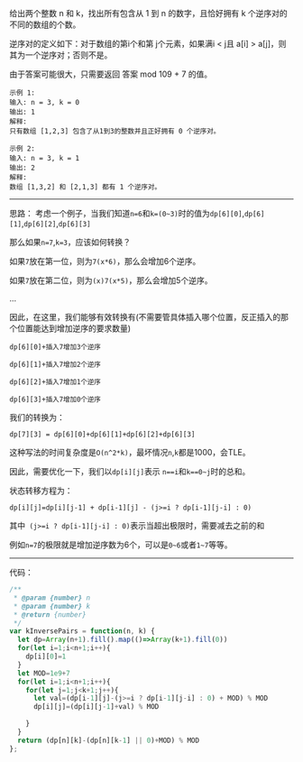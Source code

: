 给出两个整数 n 和 k，找出所有包含从 1 到 n 的数字，且恰好拥有 k 个逆序对的不同的数组的个数。

逆序对的定义如下：对于数组的第i个和第 j个元素，如果满i < j且 a[i] > a[j]，则其为一个逆序对；否则不是。

由于答案可能很大，只需要返回 答案 mod 109 + 7 的值。

```
示例 1:
输入: n = 3, k = 0
输出: 1
解释: 
只有数组 [1,2,3] 包含了从1到3的整数并且正好拥有 0 个逆序对。

示例 2:
输入: n = 3, k = 1
输出: 2
解释: 
数组 [1,3,2] 和 [2,1,3] 都有 1 个逆序对。
```

-----
思路：
考虑一个例子，当我们知道`n=6`和`k=(0~3)`时的值为`dp[6][0]`,`dp[6][1]`,`dp[6][2]`,`dp[6][3]`

那么如果`n=7`,`k=3`，应该如何转换？

如果`7`放在第一位，则为`7(x*6)`，那么会增加6个逆序。

如果`7`放在第二位，则为`(x)7(x*5)`，那么会增加5个逆序。

...

因此，在这里，我们能够有效转换有(不需要管具体插入哪个位置，反正插入的那个位置能达到增加逆序的要求数量)

`dp[6][0]+插入7增加3个逆序`

`dp[6][1]+插入7增加2个逆序`

`dp[6][2]+插入7增加1个逆序`

`dp[6][3]+插入7增加0个逆序`

我们的转换为：

`dp[7][3] = dp[6][0]+dp[6][1]+dp[6][2]+dp[6][3]`

这种写法的时间复杂度是`O(n^2*k)`，最坏情况`n`,`k`都是1000，会TLE。

因此，需要优化一下，我们以`dp[i][j]`表示 `n==i`和`k==0~j`时的总和。

状态转移方程为：

`dp[i][j]=dp[i][j-1] + dp[i-1][j] - (j>=i ? dp[i-1][j-i] : 0)`

其中` (j>=i ? dp[i-1][j-i] : 0)`表示当超出极限时，需要减去之前的和

例如`n=7`的极限就是增加逆序数为6个，可以是`0~6`或者`1~7`等等。

-----
代码：

```js
/**
 * @param {number} n
 * @param {number} k
 * @return {number}
 */
var kInversePairs = function(n, k) {
  let dp=Array(n+1).fill().map(()=>Array(k+1).fill(0))
  for(let i=1;i<n+1;i++){
    dp[i][0]=1
  }
  let MOD=1e9+7
  for(let i=1;i<n+1;i++){
    for(let j=1;j<k+1;j++){
      let val=(dp[i-1][j]-(j>=i ? dp[i-1][j-i] : 0) + MOD) % MOD
      dp[i][j]=(dp[i][j-1]+val) % MOD
      
    }
  }
  return (dp[n][k]-(dp[n][k-1] || 0)+MOD) % MOD
};
```